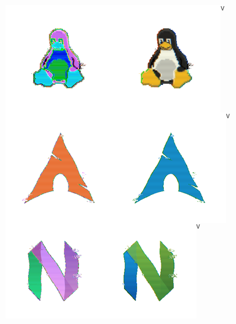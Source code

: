 <div style="display:flex;">
  <img src="https://raw.githubusercontent.com/odigij/odigij/refs/heads/main/assets/tux-pixelated-dark.gif#gh-dark-mode-only">
  <img src="https://raw.githubusercontent.com/odigij/odigij/refs/heads/main/assets/tux-pixelated-light.gif#gh-light-mode-only">V
</div>

<div style="display:flex;">
  <img src="https://raw.githubusercontent.com/odigij/odigij/refs/heads/main/assets/arch-dark.gif#gh-dark-mode-only">
  <img src="https://raw.githubusercontent.com/odigij/odigij/refs/heads/main/assets/arch-light.gif#gh-light-mode-only">V
</div>

<div style="display:flex;">
  <img src="https://raw.githubusercontent.com/odigij/odigij/refs/heads/main/assets/nvim-dark.gif#gh-dark-mode-only">
  <img src="https://raw.githubusercontent.com/odigij/odigij/refs/heads/main/assets/nvim-light.gif#gh-light-mode-only">V
</div>
